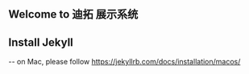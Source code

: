 ## Welcome to 迪拓 展示系统

## Install Jekyll 
  
  -- on Mac, please follow https://jekyllrb.com/docs/installation/macos/

